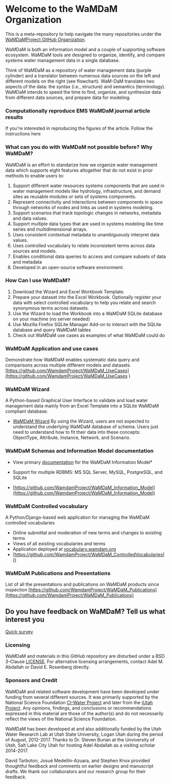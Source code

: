 # Welcome to the WaMDaM Organization
This is a meta-repository to help navigate the many repositories under the [WaMDaMProject GitHub Organization](https://github.com/WamdamProject).


WaMDaM is both an information model and a couple of supporting software ecosystem. WaMDaM tools are designed to organize, identify, and compare systems water management data in a single database. 

Think of WaMDaM as a repository of water management data (purple cylinder) and a translator between numerous data sources on the left and different models on the right (see flowchart). WaM-DaM translates two aspects of the data: the syntax (i.e., structure) and semantics (terminology). WaMDaM intends to speed the time to find, organize, and synthesize data from different data sources, and prepare data for modeling.

### Computationally reproduce EMS WaMDaM journal article results
If you're interested in reproducing the figures of the article. Follow the instructions here  


### What can you do with WaMDaM not possible before? Why WaMDaM?
WaMDaM is an effort to standarize how we organize water management data which supports eight features altogether that do not exist in prior methods to enable users to: 
1. Support different water resources systems components that are used in water management models like hydrology, infrastructure, and demand sites as reusable modules or sets of systems components.   
2. Represent connectivity and interactions between components in space through networks of nodes and links as used in systems modeling. 
3. Support scenarios that track topologic changes in networks, metadata and data values. 
4. Support multiple data types that are used in systems modeling like time series and multidimensional arrays.  
5. Uses consistent contextual metadata to unambiguously interpret data values.
6. Uses controlled vocabulary to relate inconsistent terms across data sources and models.  
7. Enables conditional data queries to access and compare subsets of data and metadata 
8. Developed in an open-source software environment.  


### How Can I use WaMDaM? 
1. Download the Wizard and Excel Workbook Template.  
2. Prepare your dataset into the Excel Workbook. Optionally register your data with select controlled vocabulary to help you relate and search synonymous terms across datasets.  
3. Use the Wizard to load the Workbook into a WaMDaM SQLite database on your machine (no server needed)  
4. Use Mozilla Firefox SQLite Manager Add-on to interact with the SQLite database and query WaMDaM tables    
5. Check out WaMDaM use cases as examples of what WaMDaM could do


### WaMDaM Application and use cases  
Demonstrate how WaMDaM enables systematic data query and comparisons across multiple different models and datasets.
[https://github.com/WamdamProject/WaMDaM_UseCases](https://github.com/WamdamProject/WaMDaM_UseCases
) 


### WaMDaM Wizard  
A Python-based Graphical User Interface to validate and load water management data mainly from an Excel Template into a SQLite WaMDaM compliant database.  
* [WaMDaM Wizard](https://github.com/WamdamProject/WaMDaM_Wizard) 
By using the Wizard, users are not expected to understand the underlying WaMDaM database of schema. Users just need to understand how to fit their data into these concepts: ObjectType, Attribute, Instance, Network, and Scenario. 


### WaMDaM Schemas and Information Model documentation  
* View primary [documentation](https://github.com/WamdamProject/WaMDaM_Information_Model) for the WaMDaM Information Model* 

* Support for multiple RDBMS: MS SQL Server, MySQL, PostgreSQL, and SQLite
* [https://github.com/WamdamProject/WaMDaM_Information_Model](https://github.com/WamdamProject/WaMDaM_Information_Model) 


### WaMDaM Controlled vocabulary  
A Python/Django-based web application for managing the WaMDaM controlled vocabularies
* Online submittal and moderation of new terms and changes to existing terms
* Views of all existing vocabularies and terms
* Application deployed at [vocabulary.wamdam.org](http://vocabulary.wamdam.org)
* [https://github.com/WamdamProject/WaMDaM_ControlledVocabularies]()



### WaMDaM Publications and Presentations  
List of all the presentations and publications on WaMDaM products since inspection 
[https://github.com/WamdamProject/WaMDaM_Publications](https://github.com/WamdamProject/WaMDaM_Publications)



## Do you have feedback on WaMDaM? Tell us what interest you 
[Quick survey](https://goo.gl/forms/SQROuovc2Cs4bmZB3)


### Licensing  
WaMDaM and materials in this GitHub repository are disturbed under a BSD 3-Clause [LICENSE](/LICENSE). 
For alternative licensing arrangements, contact Adel M. Abdallah or David E. Rosenberg directly.    
  

### Sponsors and Credit 
WaMDaM and related software development have been developed under funding from several different sources. It was primarily supported by the National Science Foundation <a href="http://www.nsf.gov/awardsearch/showAward?AWD_ID=1135482" target="_blank">CI-Water Project</a> and later from the <a href="https://www.nsf.gov/awardsearch/showAward?AWD_ID=1208732" target="_blank">iUtah Project</a>. 
Any opinions, findings, and conclusions or recommendations expressed in this material are those of the author(s) and do not necessarily reflect the views of the National Science Foundation.    

WaMDaM has been developed at and also additionally funded by the Utah Water Research Lab at Utah State University, Logan Utah during the period of August, 2012-2017. Thanks to Dr. Steven Burian at the Unviversity of Utah, Salt Lake City Utah for hosting Adel Abdallah as a visiting scholar 2014-2017.

David Tarboton, Josué Medellín-Azuara, and Stephen Knox provided thoughtful feedback and comments on earlier designs and manuscript drafts. We thank our collaborators and our research group for their feedback. 

